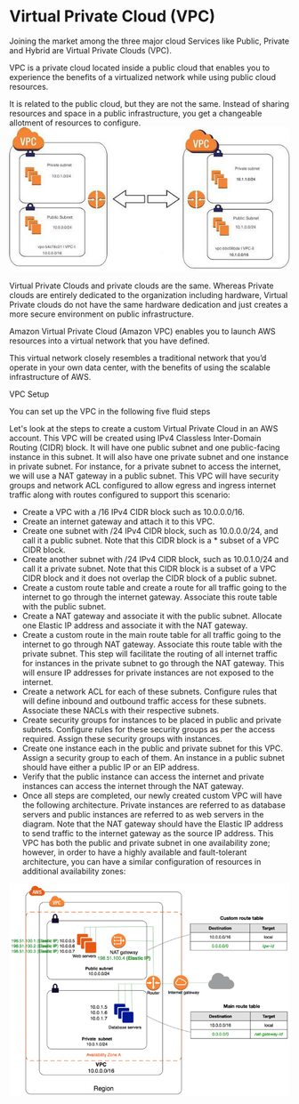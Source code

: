 # Virtual Private Cloud (VPC)

Joining the market among the three major cloud Services like Public, Private and Hybrid are Virtual Private Clouds (VPC).

VPC is a private cloud located inside a public cloud that enables you to experience the benefits of a virtualized network while using public cloud resources.

It is related to the public cloud, but they are not the same. Instead of sharing resources and space in a public infrastructure, you get a changeable allotment of resources to configure.
![vpc](/images/vpc.jpg)

Virtual Private Clouds and private clouds are the same. Whereas Private clouds are entirely dedicated to the organization including hardware, Virtual Private clouds do not have the same hardware dedication and just creates a more secure environment on public infrastructure.

Amazon Virtual Private Cloud (Amazon VPC) enables you to launch AWS resources into a virtual network that you have defined.

This virtual network closely resembles a traditional network that you’d operate in your own data center, with the benefits of using the scalable infrastructure of AWS.
 
VPC Setup

You can set up the VPC in the following five fluid steps

Let's look at the steps to create a custom Virtual Private Cloud in an AWS account. This VPC will be created using IPv4 Classless Inter-Domain Routing (CIDR) block. It will have one public subnet and one public-facing instance in this subnet. It will also have one private subnet and one instance in private subnet. For instance, for a private subnet to access the internet, we will use a NAT gateway in a public subnet. This VPC will have security groups and network ACL configured to allow egress and ingress internet traffic along with routes configured to support this scenario:

* Create a VPC with a /16 IPv4 CIDR block such as 10.0.0.0/16.
* Create an internet gateway and attach it to this VPC.
* Create one subnet with /24 IPv4 CIDR block, such as 10.0.0.0/24, and call it a public subnet. Note that this CIDR block is a * subset of a VPC CIDR block.
* Create another subnet with /24 IPv4 CIDR block, such as 10.0.1.0/24 and call it a private subnet. Note that this CIDR block is a subset of a VPC CIDR block and it does not overlap the CIDR block of a public subnet.
* Create a custom route table and create a route for all traffic going to the internet to go through the internet gateway. Associate this route table with the public subnet.
* Create a NAT gateway and associate it with the public subnet. Allocate one Elastic IP address and associate it with the NAT gateway.
* Create a custom route in the main route table for all traffic going to the internet to go through NAT gateway. Associate this route table with the private subnet. This step will facilitate the routing of all internet traffic for instances in the private subnet to go through the NAT gateway. This will ensure IP addresses for private instances are not exposed to the internet.
* Create a network ACL for each of these subnets. Configure rules that will define inbound and outbound traffic access for these subnets. Associate these NACLs with their respective subnets.
* Create security groups for instances to be placed in public and private subnets. Configure rules for these security groups as per the access required. Assign these security groups with instances.
* Create one instance each in the public and private subnet for this VPC. Assign a security group to each of them. An instance in a public subnet should have either a public IP or an EIP address.
* Verify that the public instance can access the internet and private instances can access the internet through the NAT gateway.
* Once all steps are completed, our newly created custom VPC will have the following architecture. Private instances are referred to as database servers and public instances are referred to as web servers in the diagram. Note that the NAT gateway should have the Elastic IP address to send traffic to the internet gateway as the source IP address. This VPC has both the public and private subnet in one availability zone; however, in order to have a highly available and fault-tolerant architecture, you can have a similar configuration of resources in additional availability zones:

![routetablesvpc](/images/routetablesvpc.png)

